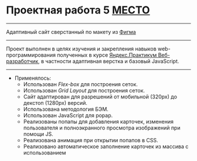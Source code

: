 # Проектная работа 5 [МЕСТО](https://practicum.yandex.ru/learn/web/courses/35d951a1-b62c-4a96-96ac-a8118657fad0/sprints/14194/topics/d60394db-0f4a-4c6e-bede-9bb46bf7d968/lessons/60e3a5ca-91ae-4c7c-bb78-1d25a001e9d6/)

---

Адаптивный сайт сверстанный по макету из [Фигма](https://www.figma.com/file/2cn9N9jSkmxD84oJik7xL7/JavaScript.-Sprint-4?node-id=0%3A1)

---

Проект выполнен в целях изучения и закрепления навыков web-программирования полученных в курсе [Яндекс.Практикум Веб-разработчик](https://practicum.yandex.ru/profile/web/), в частности адаптивная верстка и базовый JavaScript.

---

+ Применялось:
    + Использован _Flex-box_ для построения сеток. 
    + Использован _Grid Layout_ для построения сеток. 
    + Сайт адаптирован для разрешений от мобильной (320рх) до декстоп (1280рх) версий.
    + Использована методология БЭМ.
    + Использован JavaScript для popap.
    + Реализованы попапы для добавления карточек, изменения пользователя и полноэкранного просмотра изображений при помощи JS.
    + Реализована анимация при открытии попапов в CSS.
    + Реализовано автоматическое заполнение карточек из массива с использованием <template>.
    + Реализовано добавление и удаление карточек, лайк.

---

ссылка на страницу https://striii.github.io/mesto/index.html 
  